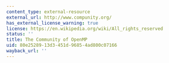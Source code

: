 ```yaml
---
content_type: external-resource
external_url: http://www.compunity.org/
has_external_license_warning: true
license: https://en.wikipedia.org/wiki/All_rights_reserved
status: ''
title: The Community of OpenMP
uid: 80e25289-13d3-451d-9685-4ad800c07166
wayback_url: ''
---
```

